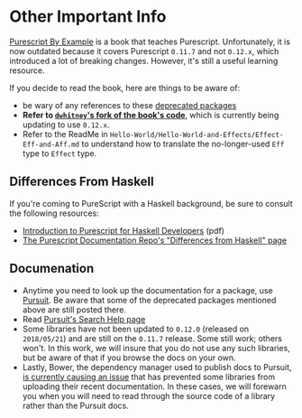 # Other Important Info

[Purescript By Example](https://leanpub.com/purescript/read#) is a book that teaches Purescript. Unfortunately, it is now outdated because it covers Purescript `0.11.7` and not `0.12.x`, which introduced a lot of breaking changes. However, it's still a useful learning resource.

If you decide to read the book, here are things to be aware of:
- be wary of any references to these [deprecated packages](https://github.com/purescript-deprecated)
- **Refer to [`dwhitney`'s fork of the book's code](https://github.com/dwhitney/purescript-book/tree/0.12)**, which is currently being updating to use `0.12.x`.
- Refer to the ReadMe in `Hello-World/Hello-World-and-Effects/Effect-Eff-and-Aff.md` to understand how to translate the no-longer-used `Eff` type to `Effect` type.

## Differences From Haskell

If you're coming to PureScript with a Haskell background, be sure to consult the following resources:
- [Introduction to Purescript for Haskell Developers](http://code.adriansieber.com/adrian/adriansieber-com/src/branch/master/posts/_2018-11-01_introduction_to_purescript_for_haskell_developers/main.pdf) (pdf)
- [The Purescript Documentation Repo's "Differences from Haskell" page](https://github.com/purescript/documentation/blob/master/language/Differences-from-Haskell.md)

## Documenation

- Anytime you need to look up the documentation for a package, use [Pursuit](http://pursuit.purescript.org/). Be aware that some of the deprecated packages mentioned above are still posted there.
- Read [Pursuit's Search Help page](https://pursuit.purescript.org/help/users#searching)
- Some libraries have not been updated to `0.12.0` (released on `2018/05/21`) and are still on the `0.11.7` release. Some still work; others won't. In this work, we will insure that you do not use any such libraries, but be aware of that if you browse the docs on your own.
- Lastly, Bower, the dependency manager used to publish docs to Pursuit, [is currently causing an issue](https://github.com/purescript-contrib/pulp/issues/351) that has prevented some libraries from uploading their recent documentation. In these cases, we will forewarn you when you will need to read through the source code of a library rather than the Pursuit docs.
